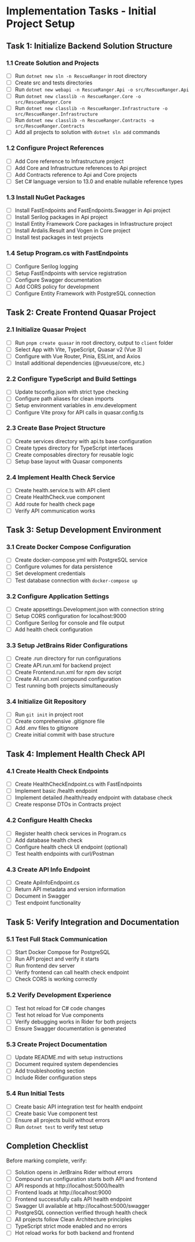 # Implementation Tasks - Initial Project Setup

## Task 1: Initialize Backend Solution Structure

### 1.1 Create Solution and Projects
- [ ] Run `dotnet new sln -n RescueRanger` in root directory
- [ ] Create src and tests directories
- [ ] Run `dotnet new webapi -n RescueRanger.Api -o src/RescueRanger.Api`
- [ ] Run `dotnet new classlib -n RescueRanger.Core -o src/RescueRanger.Core`
- [ ] Run `dotnet new classlib -n RescueRanger.Infrastructure -o src/RescueRanger.Infrastructure`
- [ ] Run `dotnet new classlib -n RescueRanger.Contracts -o src/RescueRanger.Contracts`
- [ ] Add all projects to solution with `dotnet sln add` commands

### 1.2 Configure Project References
- [ ] Add Core reference to Infrastructure project
- [ ] Add Core and Infrastructure references to Api project
- [ ] Add Contracts reference to Api and Core projects
- [ ] Set C# language version to 13.0 and enable nullable reference types

### 1.3 Install NuGet Packages
- [ ] Install FastEndpoints and FastEndpoints.Swagger in Api project
- [ ] Install Serilog packages in Api project
- [ ] Install Entity Framework Core packages in Infrastructure project
- [ ] Install Ardalis.Result and Vogen in Core project
- [ ] Install test packages in test projects

### 1.4 Setup Program.cs with FastEndpoints
- [ ] Configure Serilog logging
- [ ] Setup FastEndpoints with service registration
- [ ] Configure Swagger documentation
- [ ] Add CORS policy for development
- [ ] Configure Entity Framework with PostgreSQL connection

## Task 2: Create Frontend Quasar Project

### 2.1 Initialize Quasar Project
- [ ] Run `pnpm create quasar` in root directory, output to `client` folder
- [ ] Select App with Vite, TypeScript, Quasar v2 (Vue 3)
- [ ] Configure with Vue Router, Pinia, ESLint, and Axios
- [ ] Install additional dependencies (@vueuse/core, etc.)

### 2.2 Configure TypeScript and Build Settings
- [ ] Update tsconfig.json with strict type checking
- [ ] Configure path aliases for clean imports
- [ ] Setup environment variables in .env.development
- [ ] Configure Vite proxy for API calls in quasar.config.ts

### 2.3 Create Base Project Structure
- [ ] Create services directory with api.ts base configuration
- [ ] Create types directory for TypeScript interfaces
- [ ] Create composables directory for reusable logic
- [ ] Setup base layout with Quasar components

### 2.4 Implement Health Check Service
- [ ] Create health.service.ts with API client
- [ ] Create HealthCheck.vue component
- [ ] Add route for health check page
- [ ] Verify API communication works

## Task 3: Setup Development Environment

### 3.1 Create Docker Compose Configuration
- [ ] Create docker-compose.yml with PostgreSQL service
- [ ] Configure volumes for data persistence
- [ ] Set development credentials
- [ ] Test database connection with `docker-compose up`

### 3.2 Configure Application Settings
- [ ] Create appsettings.Development.json with connection string
- [ ] Setup CORS configuration for localhost:9000
- [ ] Configure Serilog for console and file output
- [ ] Add health check configuration

### 3.3 Setup JetBrains Rider Configurations
- [ ] Create .run directory for run configurations
- [ ] Create API.run.xml for backend project
- [ ] Create Frontend.run.xml for npm dev script
- [ ] Create All.run.xml compound configuration
- [ ] Test running both projects simultaneously

### 3.4 Initialize Git Repository
- [ ] Run `git init` in project root
- [ ] Create comprehensive .gitignore file
- [ ] Add .env files to gitignore
- [ ] Create initial commit with base structure

## Task 4: Implement Health Check API

### 4.1 Create Health Check Endpoints
- [ ] Create HealthCheckEndpoint.cs with FastEndpoints
- [ ] Implement basic /health endpoint
- [ ] Implement detailed /health/ready endpoint with database check
- [ ] Create response DTOs in Contracts project

### 4.2 Configure Health Checks
- [ ] Register health check services in Program.cs
- [ ] Add database health check
- [ ] Configure health check UI endpoint (optional)
- [ ] Test health endpoints with curl/Postman

### 4.3 Create API Info Endpoint
- [ ] Create ApiInfoEndpoint.cs
- [ ] Return API metadata and version information
- [ ] Document in Swagger
- [ ] Test endpoint functionality

## Task 5: Verify Integration and Documentation

### 5.1 Test Full Stack Communication
- [ ] Start Docker Compose for PostgreSQL
- [ ] Run API project and verify it starts
- [ ] Run frontend dev server
- [ ] Verify frontend can call health check endpoint
- [ ] Check CORS is working correctly

### 5.2 Verify Development Experience
- [ ] Test hot reload for C# code changes
- [ ] Test hot reload for Vue components
- [ ] Verify debugging works in Rider for both projects
- [ ] Ensure Swagger documentation is generated

### 5.3 Create Project Documentation
- [ ] Update README.md with setup instructions
- [ ] Document required system dependencies
- [ ] Add troubleshooting section
- [ ] Include Rider configuration steps

### 5.4 Run Initial Tests
- [ ] Create basic API integration test for health endpoint
- [ ] Create basic Vue component test
- [ ] Ensure all projects build without errors
- [ ] Run `dotnet test` to verify test setup

## Completion Checklist

Before marking complete, verify:
- [ ] Solution opens in JetBrains Rider without errors
- [ ] Compound run configuration starts both API and frontend
- [ ] API responds at http://localhost:5000/health
- [ ] Frontend loads at http://localhost:9000
- [ ] Frontend successfully calls API health endpoint
- [ ] Swagger UI available at http://localhost:5000/swagger
- [ ] PostgreSQL connection verified through health check
- [ ] All projects follow Clean Architecture principles
- [ ] TypeScript strict mode enabled and no errors
- [ ] Hot reload works for both backend and frontend